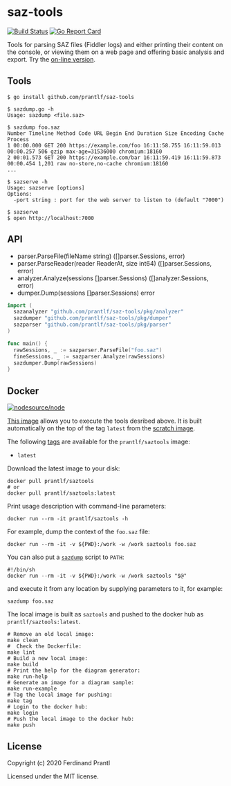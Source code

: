 # saz-tools

[![Build Status](https://travis-ci.org/prantlf/saz-tools.svg?branch=master)](https://travis-ci.org/prantlf/saz-tools)
[![Go Report Card](https://goreportcard.com/badge/github.com/prantlf/saz-tools)](https://goreportcard.com/report/github.com/prantlf/saz-tools)

Tools for parsing SAZ files (Fiddler logs) and either printing their content on the console, or viewing them on a web page and offering basic analysis and export. Try the [on-line version].

## Tools

```
$ go install github.com/prantlf/saz-tools

$ sazdump.go -h
Usage: sazdump <file.saz>

$ sazdump foo.saz
Number Timeline Method Code URL Begin End Duration Size Encoding Cache Process
1 00:00.000 GET 200 https://example.com/foo 16:11:58.755 16:11:59.013 00:00.257 506 gzip max-age=31536000 chromium:18160
2 00:01.573 GET 200 https://example.com/bar 16:11:59.419 16:11:59.873 00:00.454 1,201 raw no-store,no-cache chromium:18160
...

$ sazserve -h
Usage: sazserve [options]
Options:
  -port string : port for the web server to listen to (default "7000")

$ sazserve
$ open http://localhost:7000
```

## API

* parser.ParseFile(fileName string) ([]parser.Sessions, error)
* parser.ParseReader(reader ReaderAt, size int64) ([]parser.Sessions, error)
* analyzer.Analyze(sessions []parser.Sessions) ([]analyzer.Sessions, error)
* dumper.Dump(sessions []parser.Sessions) error

```go
import (
  sazanalyzer "github.com/prantlf/saz-tools/pkg/analyzer"
  sazdumper "github.com/prantlf/saz-tools/pkg/dumper"
  sazparser "github.com/prantlf/saz-tools/pkg/parser"
)

func main() {
  rawSessions, _ := sazparser.ParseFile("foo.saz")
  fineSessions, _ := sazparser.Analyze(rawSessions)
  sazdumper.Dump(rawSessions)
}
```

## Docker

[![nodesource/node](http://dockeri.co/image/prantlf/saztools)](https://hub.docker.com/repository/docker/prantlf/saztools/)

[This image] allows you to execute the tools desribed above. It is built automatically on the top of the tag `latest` from the [scratch image].

The following [tags] are available for the `prantlf/saztools` image:

- `latest`

Download the latest image to your disk:

    docker pull prantlf/saztools
    # or
    docker pull prantlf/saztools:latest

Print usage description with command-line parameters:

    docker run --rm -it prantlf/saztools -h

For example, dump the context of the `foo.saz` file:

    docker run --rm -it -v ${PWD}:/work -w /work saztools foo.saz

You can also put a [`sazdump`] script to `PATH`:

    #!/bin/sh
    docker run --rm -it -v ${PWD}:/work -w /work saztools "$@"

and execute it from any location by supplying parameters to it, for example:

    sazdump foo.saz

The local image is built as `saztools` and pushed to the docker hub as `prantlf/saztools:latest`.

    # Remove an old local image:
    make clean
    #  Check the Dockerfile:
    make lint
    # Build a new local image:
    make build
    # Print the help for the diagram generator:
    make run-help
    # Generate an image for a diagram sample:
    make run-example
    # Tag the local image for pushing:
    make tag
    # Login to the docker hub:
    make login
    # Push the local image to the docker hub:
    make push

## License

Copyright (c) 2020 Ferdinand Prantl

Licensed under the MIT license.

[on-line version]: https://viewsaz.herokuapp.com/
[This image]: https://hub.docker.com/repository/docker/prantlf/saztools
[tags]: https://hub.docker.com/repository/docker/prantlf/saztools/tags
[scratch image]: https://hub.docker.com/_/scratch
[`sazdump`]: bin/sazdump
